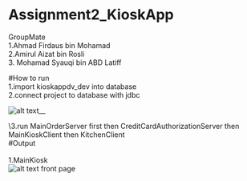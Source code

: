 # Assignment2_KioskApp

GroupMate\
1.Ahmad Firdaus bin Mohamad\
2.Amirul Aizat bin Rosli\
3. Mohamad Syauqi bin ABD Latiff

#How to run\
1.import kioskappdv_dev into database\
2.connect project to database with jdbc

![alt text](https://github.com/hmdfrds/Assignment2_KioskApp/blob/master/which%20one.png)__

\3.run MainOrderServer first then CreditCardAuthorizationServer then MainKioskClient then KitchenClient\
#Output\
\
1.MainKiosk\
![alt text](https://github.com/hmdfrds/Assignment2_KioskApp/blob/master/1.png)
front page

